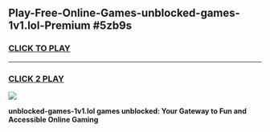
## Play-Free-Online-Games-unblocked-games-1v1.lol-Premium #5zb9s
<h3>
<a href="https://premium.freeplayer.one?title=unblocked-games-1v1.lol&ref=8M">CLICK TO PLAY</a></h3>
<hr>

<h3>
<a href="https://premium.freeplayer.one?title=unblocked-games-1v1.lol&ref=8M">CLICK 2 PLAY</a>
  
</h3>

<a href="https://premium.freeplayer.one?title=unblocked-games-1v1.lol&ref=8M"><img src="https://clearcache.store/games.png"></a>


**unblocked-games-1v1.lol games unblocked: Your Gateway to Fun and Accessible Online Gaming**
